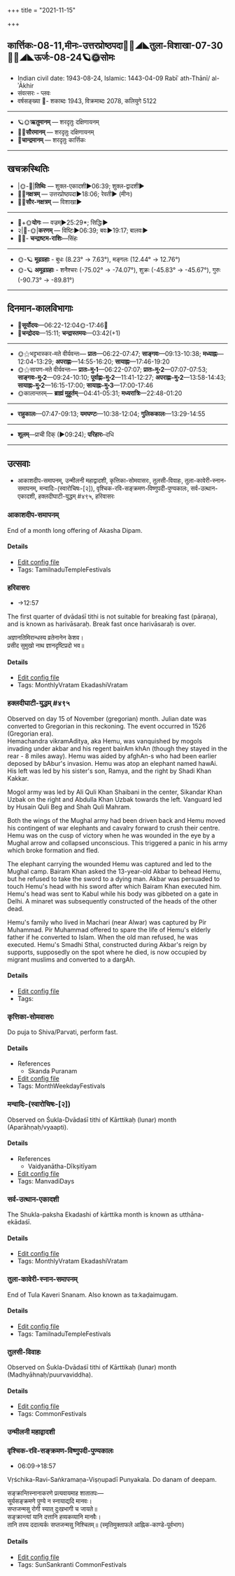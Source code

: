 +++
title = "2021-11-15"

+++
## कार्त्तिकः-08-11,मीनः-उत्तरप्रोष्ठपदा🌛🌌◢◣तुला-विशाखा-07-30🌌🌞◢◣ऊर्जः-08-24🪐🌞सोमः
- Indian civil date: 1943-08-24, Islamic: 1443-04-09 Rabīʿ ath-Thānī/ al-ʾĀkhir
- संवत्सरः - प्लवः
- वर्षसङ्ख्या 🌛- शकाब्दः 1943, विक्रमाब्दः 2078, कलियुगे 5122
___________________
- 🪐🌞**ऋतुमानम्** — शरदृतुः दक्षिणायनम्
- 🌌🌞**सौरमानम्** — शरदृतुः दक्षिणायनम्
- 🌛**चान्द्रमानम्** — शरदृतुः कार्त्तिकः
___________________


## खचक्रस्थितिः
- |🌞-🌛|**तिथिः** — शुक्ल-एकादशी►06:39; शुक्ल-द्वादशी►  
- 🌌🌛**नक्षत्रम्** — उत्तरप्रोष्ठपदा►18:06; रेवती► (मीनः)  
- 🌌🌞**सौर-नक्षत्रम्** — विशाखा►  
___________________
- 🌛+🌞**योगः** — वज्रम्►25:29*; सिद्धिः►  
- २|🌛-🌞|**करणम्** — विष्टिः►06:39; बवः►19:17; बालवः►  
- 🌌🌛- **चन्द्राष्टम-राशिः**—सिंहः  
___________________
- 🌞-🪐 **मूढग्रहाः** - बुधः (8.23° → 7.63°), मङ्गलः (12.44° → 12.76°)
- 🌞-🪐 **अमूढग्रहाः** - शनैश्चरः (-75.02° → -74.07°), शुक्रः (-45.83° → -45.67°), गुरुः (-90.73° → -89.81°)
___________________


## दिनमान-कालविभागाः
- 🌅**सूर्योदयः**—06:22-12:04🌞️-17:46🌇  
- 🌛**चन्द्रोदयः**—15:11; **चन्द्रास्तमयः**—03:42(+1)  
___________________
- 🌞⚝भट्टभास्कर-मते वीर्यवन्तः— **प्रातः**—06:22-07:47; **साङ्गवः**—09:13-10:38; **मध्याह्नः**—12:04-13:29; **अपराह्णः**—14:55-16:20; **सायाह्नः**—17:46-19:20  
- 🌞⚝सायण-मते वीर्यवन्तः— **प्रातः-मु॰1**—06:22-07:07; **प्रातः-मु॰2**—07:07-07:53; **साङ्गवः-मु॰2**—09:24-10:10; **पूर्वाह्णः-मु॰2**—11:41-12:27; **अपराह्णः-मु॰2**—13:58-14:43; **सायाह्नः-मु॰2**—16:15-17:00; **सायाह्नः-मु॰3**—17:00-17:46  
- 🌞कालान्तरम्— **ब्राह्मं मुहूर्तम्**—04:41-05:31; **मध्यरात्रिः**—22:48-01:20  
___________________
- **राहुकालः**—07:47-09:13; **यमघण्टः**—10:38-12:04; **गुलिककालः**—13:29-14:55  
___________________
- **शूलम्**—प्राची दिक् (►09:24); **परिहारः**–दधि  
___________________

## उत्सवाः
- आकाशदीप-समापनम्, उन्मीलनी महाद्वादशी, कृत्तिका-सोमवासरः, तुलसी-विवाहः, तुला-कावेरी-स्नान-समापनम्, मन्वादिः-(स्वारोचिषः-[२]), वृश्चिक-रवि-सङ्क्रमण-विष्णुपदी-पुण्यकालः, सर्व-उत्थान-एकादशी, हक्लदीघाटी-युद्धम् #४९५, हरिवासरः
### आकाशदीप-समापनम्

End of a month long offering of Akasha Dipam.

#### Details
- [Edit config file](https://github.com/jyotisham/adyatithi/tree/master/temples/Tamil/relative_event/kRttikA-maNDala-pArAyaNa-ArambhaH/offset__-1/AkAzadIpa-samApanam.toml)
- Tags: TamilnaduTempleFestivals


### हरिवासरः
- →12:57

The first quarter of dvādaśī tithi is not suitable for breaking fast (pāraṇa), and is known as harivāsaraḥ. Break fast once harivāsaraḥ is over.

अज्ञानतिमिरान्धस्य व्रतेनानेन केशव।  
प्रसीद सुमुखो नाथ ज्ञानदृष्टिप्रदो भव॥



#### Details
- [Edit config file](https://github.com/jyotisham/adyatithi/tree/master/time_focus/monthly/ekAdashI/description_only/harivAsaraH.toml)
- Tags: MonthlyVratam EkadashiVratam


### हक्लदीघाटी-युद्धम् #४९५

Observed on day 15 of November (gregorian) month. Julian date was converted to Gregorian in this reckoning. The event occurred in 1526 (Gregorian era).  
Hemachandra vikramAditya, aka Hemu, was vanquished by mogols invading under akbar and his regent bairAm khAn (though they stayed in the rear - 8 miles away). Hemu was aided by afghAn-s who had been earlier deposed by bAbur's invasion. Hemu was atop an elephant named hawAi. His left was led by his sister's son, Ramya, and the right by Shadi Khan Kakkar.

Mogol army was led by Ali Quli Khan Shaibani in the center, Sikandar Khan Uzbak on the right and Abdulla Khan Uzbak towards the left. Vanguard led by Husain Quli Beg and Shah Quli Mahram.

Both the wings of the Mughal army had been driven back and Hemu moved his contingent of war elephants and cavalry forward to crush their centre. Hemu was on the cusp of victory when he was wounded in the eye by a Mughal arrow and collapsed unconscious. This triggered a panic in his army which broke formation and fled.

The elephant carrying the wounded Hemu was captured and led to the Mughal camp. Bairam Khan asked the 13-year-old Akbar to behead Hemu, but he refused to take the sword to a dying man. Akbar was persuaded to touch Hemu's head with his sword after which Bairam Khan executed him. Hemu's head was sent to Kabul while his body was gibbeted on a gate in Delhi. A minaret was subsequently constructed of the heads of the other dead.

Hemu's family who lived in Machari (near Alwar) was captured by Pir Muhammad. Pir Muhammad offered to spare the life of Hemu's elderly father if he converted to Islam. When the old man refused, he was executed. Hemu's Smadhi Sthal, constructed during Akbar's reign by supports, supposedly on the spot where he died, is now occupied by migrant muslims and converted to a dargAh. 


#### Details
- [Edit config file](https://github.com/jyotisham/adyatithi/tree/master/mahApuruSha/xatra-later/gregorian/day/11/15/hemachandra-vikramAdityo_hataH.toml)
- Tags: 


### कृत्तिका-सोमवासरः

Do puja to Shiva/Parvati, perform fast.

#### Details
- References
  - Skanda Puranam
- [Edit config file](https://github.com/jyotisham/adyatithi/tree/master/devatA/shaiva/description_only/kRttikA~sOmavAsaraH.toml)
- Tags: MonthWeekdayFestivals


### मन्वादिः-(स्वारोचिषः-[२])

Observed on Śukla-Dvādaśī tithi of Kārttikaḥ (lunar) month (Aparāhṇaḥ/vyaapti). 

#### Details
- References
  - Vaidyanātha-Dīkṣitīyam
- [Edit config file](https://github.com/jyotisham/adyatithi/tree/master/time_focus/yugAdiH/lunar_month/tithi/08/12/manvAdiH~%28svArOciSaH~%5B2%5D%29.toml)
- Tags: ManvadiDays


### सर्व-उत्थान-एकादशी

The Shukla-paksha Ekadashi of kārttika month is known as utthāna-ekādaśī.

#### Details
- [Edit config file](https://github.com/jyotisham/adyatithi/tree/master/time_focus/monthly/ekAdashI/description_only/utthAna-EkAdazI.toml)
- Tags: MonthlyVratam EkadashiVratam


### तुला-कावेरी-स्नान-समापनम्

End of Tula Kaveri Snanam. Also known as ta:kaḍaimugam.

#### Details
- [Edit config file](https://github.com/jyotisham/adyatithi/tree/master/temples/Tamil/relative_event/kRttikA-maNDala-pArAyaNa-ArambhaH/offset__-1/tulA-kAvErI-snAna-samApanam.toml)
- Tags: TamilnaduTempleFestivals


### तुलसी-विवाहः

Observed on Śukla-Dvādaśī tithi of Kārttikaḥ (lunar) month (Madhyāhnaḥ/puurvaviddha). 

#### Details
- [Edit config file](https://github.com/jyotisham/adyatithi/tree/master/devatA/misc-flora/lunar_month/tithi/08/12/tulasI-vivAhaH.toml)
- Tags: CommonFestivals


### उन्मीलनी महाद्वादशी
### वृश्चिक-रवि-सङ्क्रमण-विष्णुपदी-पुण्यकालः
- 06:09→18:57

Vṛśchika-Ravi-Saṅkramaṇa-Viṣṇupadī Punyakala. Do danam of deepam.

सङ्क्रान्तिस्नानाकरणे प्रत्यवायमाह शातातपः—  
सूर्यसङ्क्रमणे पुण्ये न स्नायाद्यदि मानवः।  
सप्तजन्मसु रोगी स्यात् दुःखभागी च जायते॥  
सङ्क्रान्त्यां यानि दत्तानि हव्यकव्यानि मानवैः।  
तानि तस्य ददात्यर्कः सप्तजन्मसु निश्चितम्॥ (स्मृतिमुक्ताफले आह्निक-काण्डे-पूर्वभागः)



#### Details
- [Edit config file](https://github.com/jyotisham/adyatithi/tree/master/time_focus/sankrAnti/description_only/vRzcika-ravi-saGkramaNa-viSNupadI-puNyakAlaH.toml)
- Tags: SunSankranti CommonFestivals


